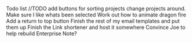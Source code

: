 Todo list
//TODO
add buttons for sorting projects
change projects around. Make sure I like whats been selected
Work out how to animate dragon fire
Add a return to top button
Finish the rest of my email templates and put them up
Finish the Link shortener and host it somewhere
Convince Joe to help rebuild Enterprise Note?
